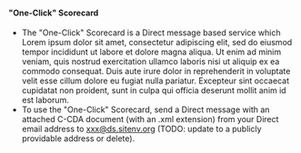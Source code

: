 #### "One-Click" Scorecard
* The "One-Click" Scorecard is a Direct message based service which Lorem ipsum dolor sit amet, consectetur adipiscing elit, sed do eiusmod tempor incididunt ut labore et dolore magna aliqua. Ut enim ad minim veniam, quis nostrud exercitation ullamco laboris nisi ut aliquip ex ea commodo consequat. Duis aute irure dolor in reprehenderit in voluptate velit esse cillum dolore eu fugiat nulla pariatur. Excepteur sint occaecat cupidatat non proident, sunt in culpa qui officia deserunt mollit anim id est laborum.
* To use the "One-Click" Scorecard, send a Direct message with an attached C-CDA document (with an .xml extension) from your Direct email address to xxx@ds.sitenv.org (TODO: update to a publicly providable address or delete).
